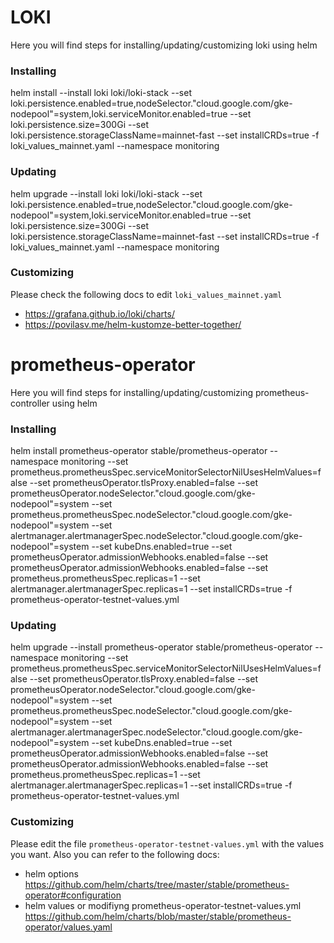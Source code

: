 # LOKI


Here you will find steps for installing/updating/customizing loki using helm


### Installing

helm install --install loki loki/loki-stack  --set loki.persistence.enabled=true,nodeSelector."cloud\.google\.com/gke-nodepool"=system,loki.serviceMonitor.enabled=true --set loki.persistence.size=300Gi --set loki.persistence.storageClassName=mainnet-fast --set installCRDs=true -f loki_values_mainnet.yaml
 --namespace monitoring


### Updating

helm upgrade --install loki loki/loki-stack  --set loki.persistence.enabled=true,nodeSelector."cloud\.google\.com/gke-nodepool"=system,loki.serviceMonitor.enabled=true --set loki.persistence.size=300Gi --set loki.persistence.storageClassName=mainnet-fast --set installCRDs=true -f loki_values_mainnet.yaml
 --namespace monitoring


### Customizing

Please check the following docs to edit `loki_values_mainnet.yaml`

- https://grafana.github.io/loki/charts/
- https://povilasv.me/helm-kustomze-better-together/

# prometheus-operator


Here you will find steps for installing/updating/customizing prometheus-controller using helm


### Installing


helm install prometheus-operator stable/prometheus-operator --namespace monitoring --set prometheus.prometheusSpec.serviceMonitorSelectorNilUsesHelmValues=false --set prometheusOperator.tlsProxy.enabled=false --set prometheusOperator.nodeSelector."cloud\.google\.com/gke-nodepool"=system --set prometheus.prometheusSpec.nodeSelector."cloud\.google\.com/gke-nodepool"=system --set alertmanager.alertmanagerSpec.nodeSelector."cloud\.google\.com/gke-nodepool"=system --set kubeDns.enabled=true --set prometheusOperator.admissionWebhooks.enabled=false  --set prometheusOperator.admissionWebhooks.enabled=false --set prometheus.prometheusSpec.replicas=1 --set alertmanager.alertmanagerSpec.replicas=1 --set installCRDs=true -f prometheus-operator-testnet-values.yml


### Updating


helm upgrade --install prometheus-operator stable/prometheus-operator --namespace monitoring --set prometheus.prometheusSpec.serviceMonitorSelectorNilUsesHelmValues=false --set prometheusOperator.tlsProxy.enabled=false --set prometheusOperator.nodeSelector."cloud\.google\.com/gke-nodepool"=system --set prometheus.prometheusSpec.nodeSelector."cloud\.google\.com/gke-nodepool"=system --set alertmanager.alertmanagerSpec.nodeSelector."cloud\.google\.com/gke-nodepool"=system --set kubeDns.enabled=true --set prometheusOperator.admissionWebhooks.enabled=false  --set prometheusOperator.admissionWebhooks.enabled=false --set prometheus.prometheusSpec.replicas=1 --set alertmanager.alertmanagerSpec.replicas=1 --set installCRDs=true -f prometheus-operator-testnet-values.yml


### Customizing


Please edit the file `prometheus-operator-testnet-values.yml` with the values you want. Also you can refer to the following docs:

- helm options https://github.com/helm/charts/tree/master/stable/prometheus-operator#configuration
- helm values or modifiyng prometheus-operator-testnet-values.yml https://github.com/helm/charts/blob/master/stable/prometheus-operator/values.yaml
